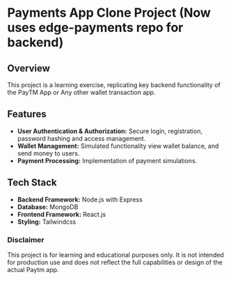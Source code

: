 # Payments App Clone Project (Now uses edge-payments repo for backend)

## Overview

This project is a learning exercise, replicating key backend functionality of the PayTM App or Any other wallet transaction app.

## Features

- **User Authentication & Authorization:** Secure login, registration, password hashing and access management.
- **Wallet Management:** Simulated functionality view wallet balance, and send money to users.
- **Payment Processing:** Implementation of payment simulations.

## Tech Stack

- **Backend Framework:** Node.js with Express
- **Database:** MongoDB
- **Frontend Framework:** React.js
- **Styling:** Tailwindcss

### Disclaimer

This project is for learning and educational purposes only. It is not intended for production use and does not reflect the full capabilities or design of the actual Paytm app.
